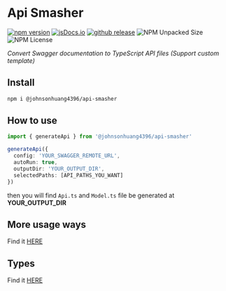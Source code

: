 # Api Smasher

[![npm version](https://img.shields.io/npm/v/@johnsonhuang4396/api-smasher)](https://www.npmjs.com/package/@johnsonhuang4396/api-smasher)
[![jsDocs.io](https://img.shields.io/badge/jsDocs.io-reference-blue)](https://www.jsdocs.io/package/@johnsonhuang4396/api-smasher)
[![github release](https://img.shields.io/github/v/release/JohnsonHuang4396/api-smasher)](https://github.com/JohnsonHuang4396/api-smasher/releases)
![NPM Unpacked Size](https://img.shields.io/npm/unpacked-size/%40johnsonhuang4396%2Fapi-smasher)
![NPM License](https://img.shields.io/npm/l/%40johnsonhuang4396%2Fapi-smasher)

_Convert Swagger documentation to TypeScript API files (Support custom template)_

## Install
```bash
npm i @johnsonhuang4396/api-smasher
```

## How to use
```ts
import { generateApi } from '@johnsonhuang4396/api-smasher'

generateApi({
  config: 'YOUR_SWAGGER_REMOTE_URL',
  autoRun: true,
  outputDir: 'YOUR_OUTPUT_DIR',
  selectedPaths: [API_PATHS_YOU_WANT]
})
```
then you will find `Api.ts` and `Model.ts` file be generated at **YOUR_OUTPUT_DIR**

## More usage ways

Find it [HERE](https://github.com/JohnsonHuang4396/api-smasher/tree/main/packages/core/test)

## Types

Find it [HERE](https://github.com/JohnsonHuang4396/api-smasher/blob/main/packages/core/src/action.ts)
